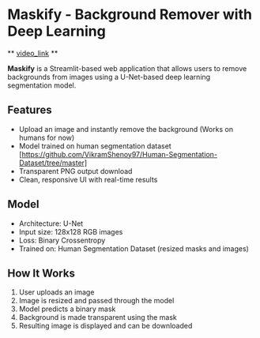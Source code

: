# Maskify - Background Remover with Deep Learning 
** [video_link](https://screenrec.com/share/Du5BtCbwXR) **

**Maskify** is a Streamlit-based web application that allows users to remove backgrounds from images using a U-Net-based deep learning segmentation model.

##  Features

- Upload an image and instantly remove the background (Works on humans for now)
- Model trained on human segmentation dataset [https://github.com/VikramShenoy97/Human-Segmentation-Dataset/tree/master]
- Transparent PNG output download
- Clean, responsive UI with real-time results

##  Model

- Architecture: U-Net
- Input size: 128x128 RGB images
- Loss: Binary Crossentropy
- Trained on: Human Segmentation Dataset (resized masks and images)

##  How It Works

1. User uploads an image
2. Image is resized and passed through the model
3. Model predicts a binary mask
4. Background is made transparent using the mask
5. Resulting image is displayed and can be downloaded
